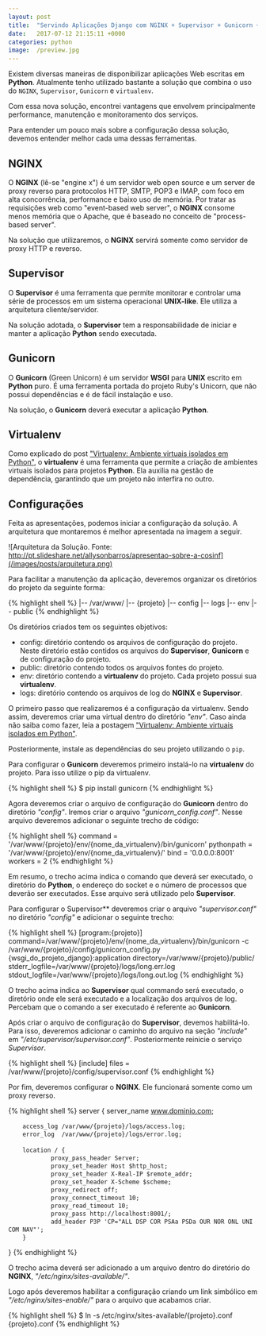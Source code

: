 ```yaml
---
layout: post
title:  "Servindo Aplicações Django com NGINX + Supervisor + Gunicorn + Virtualenv"
date:   2017-07-12 21:15:11 +0000
categories: python
image:  /preview.jpg
---
```


Existem diversas maneiras de disponibilizar aplicações Web escritas em **Python**. Atualmente tenho utilizado bastante a solução que combina o uso do `NGINX`, `Supervisor`, `Gunicorn` e `virtualenv`.

Com essa nova solução, encontrei vantagens que envolvem principalmente performance, manutenção e monitoramento dos serviços.

Para entender um pouco mais sobre a configuração dessa solução, devemos entender melhor cada uma dessas ferramentas.

## NGINX

O **NGINX** (lê-se "engine x") é um servidor web open source e um server de proxy reverso para protocolos HTTP, SMTP, POP3 e IMAP, com foco em alta concorrência, performance e baixo uso de memória. Por tratar as requisições web como "event-based web server", o **NGINX** consome menos memória que o Apache, que é baseado no conceito de "process-based server".

Na solução que utilizaremos, o **NGINX** servirá somente como servidor de proxy HTTP e reverso.

## Supervisor

O **Supervisor** é uma ferramenta que permite monitorar e controlar uma série de processos em um sistema operacional **UNIX-like**. Ele utiliza a arquitetura cliente/servidor.

Na solução adotada, o **Supervisor** tem a responsabilidade de iniciar e manter a aplicação **Python** sendo executada.

## Gunicorn

O **Gunicorn** (Green Unicorn) é um servidor **WSGI** para **UNIX** escrito em **Python** puro. É uma ferramenta portada do projeto Ruby's Unicorn, que não possui dependências e é de fácil instalação e uso.

Na solução, o **Gunicorn** deverá executar a aplicação **Python**.

## Virtualenv

Como explicado do post ["Virtualenv: Ambiente virtuais isolados em Python"](http://marcospereirajr.com.br/python/2017/07/11/virtualenv-ambiente-virtuais-isolados-em-python.html), o **virtualenv** é uma ferramenta que permite a criação de ambientes virtuais isolados para projetos **Python**. Ela auxilia na gestão de dependência, garantindo que um projeto não interfira no outro.

## Configurações

Feita as apresentações, podemos iniciar a configuração da solução. A arquitetura que montaremos é melhor apresentada na imagem a seguir.

![Arquitetura da Solução. Fonte: http://pt.slideshare.net/allysonbarros/apresentao-sobre-a-cosinf](/images/posts/arquitetura.png)


Para facilitar a manutenção da aplicação, deveremos organizar os diretórios do projeto da seguinte forma:

{% highlight shell %}
|-- /var/www/
   |-- {projeto}
      |-- config
      |-- logs
      |-- env
      |-- public
{% endhighlight %}

Os diretórios criados tem os seguintes objetivos:

* config: diretório contendo os arquivos de configuração do projeto. Neste diretório estão contidos os arquivos do **Supervisor**, **Gunicorn** e de configuração do projeto.
* public: diretório contendo todos os arquivos fontes do projeto.
* env: diretório contendo a **virtualenv** do projeto. Cada projeto possui sua **virtualenv**.
* logs: diretório contendo os arquivos de log do **NGINX** e **Supervisor**.

O primeiro passo que realizaremos é a configuração da virtualenv. Sendo assim, deveremos criar uma virtual dentro do diretório *"env"*. Caso ainda não saiba como fazer, leia a postagem ["Virtualenv: Ambiente virtuais isolados em Python"](http://marcospereirajr.com.br/python/2017/07/11/virtualenv-ambiente-virtuais-isolados-em-python.html).

Posteriormente, instale as dependências do seu projeto utilizando o `pip`.

Para configurar o **Gunicorn** deveremos primeiro instalá-lo na **virtualenv** do projeto. Para isso utilize o pip da virtualenv.

{% highlight shell %}
$ pip install gunicorn
{% endhighlight %}

Agora deveremos criar o arquivo de configuração do **Gunicorn** dentro do diretório *"config"*. Iremos criar o arquivo *"gunicorn_config.conf"*. Nesse arquivo deveremos adicionar o seguinte trecho de código:

{% highlight shell %}
command = '/var/www/{projeto}/env/{nome_da_virtualenv}/bin/gunicorn'
pythonpath = '/var/www/{projeto}/env/{nome_da_virtualenv}/'
bind = '0.0.0.0:8001'
workers = 2
{% endhighlight %}

Em resumo, o trecho acima indica o comando que deverá ser executado, o diretório do **Python**, o endereço do socket e o número de processos que deverão ser executados. Esse arquivo será utilizado pelo **Supervisor**.

Para configurar o Supervisor** deveremos criar o arquivo *"supervisor.conf"* no diretório *"config"* e adicionar o seguinte trecho:

{% highlight shell %}
[program:{projeto}]
command=/var/www/{projeto}/env/{nome_da_virtualenv}/bin/gunicorn -c /var/www/{projeto}/config/gunicorn_config.py {wsgi_do_projeto_django}:application
directory=/var/www/{projeto}/public/
stderr_logfile=/var/www/{projeto}/logs/long.err.log
stdout_logfile=/var/www/{projeto}/logs/long.out.log
{% endhighlight %}

O trecho acima indica ao **Supervisor** qual commando será executado, o diretório onde ele será executado e a localização dos arquivos de log. Percebam que o comando a ser executado é referente ao **Gunicorn**.

Após criar o arquivo de configuração do **Supervisor**, devemos habilitá-lo. Para isso, deveremos adicionar o caminho do arquivo na seção *"include"* em *"/etc/supervisor/supervisor.conf"*. Posteriormente reinicie o serviço *Supervisor*.

{% highlight shell %}
[include]
files = /var/www/{projeto}/config/supervisor.conf
{% endhighlight %}

Por fim, deveremos configurar o **NGINX**. Ele funcionará somente como um proxy reverso.

{% highlight shell %}
  server {
        server_name www.dominio.com;

        access_log /var/www/{projeto}/logs/access.log;
        error_log  /var/www/{projeto}/logs/error.log;

        location / {
                proxy_pass_header Server;
                proxy_set_header Host $http_host;
                proxy_set_header X-Real-IP $remote_addr;
                proxy_set_header X-Scheme $scheme;
                proxy_redirect off;
                proxy_connect_timeout 10;
                proxy_read_timeout 10;
                proxy_pass http://localhost:8001/;
                add_header P3P 'CP="ALL DSP COR PSAa PSDa OUR NOR ONL UNI COM NAV"';
        }
  }
{% endhighlight %}

O trecho acima deverá ser adicionado a um arquivo dentro do diretório do **NGINX**, *"/etc/nginx/sites-available/"*.

Logo após deveremos habilitar a configuração criando um link simbólico em *"/etc/nginx/sites-enable/"* para o arquivo que acabamos criar.

{% highlight shell %}
$ ln -s /etc/nginx/sites-available/{projeto}.conf {projeto}.conf
{% endhighlight %}
